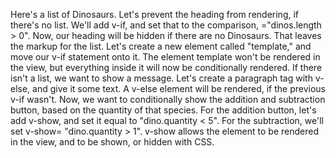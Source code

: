 Here's a list of Dinosaurs. Let's prevent the heading from rendering, if there's no list. We'll add v-if, and set that to the comparison, ="dinos.length > 0".
Now, our heading will be hidden if there are no Dinosaurs. That leaves the markup for the list. Let's create a new element called "template," and move our v-if statement onto it.
The element template won't be rendered in the view, but everything inside it will now be conditionally rendered. If there isn't a list, we want to show a message.
Let's create a paragraph tag with v-else, and give it some text. A v-else element will be rendered, if the previous v-if wasn't.
Now, we want to conditionally show the addition and subtraction button, based on the quantity of that species. For the addition button, let's add v-show, and set it equal to "dino.quantity < 5".
For the subtraction, we'll set v-show= "dino.quantity > 1". v-show allows the element to be rendered in the view, and to be shown, or hidden with CSS.